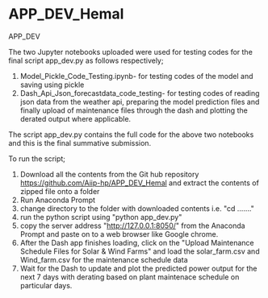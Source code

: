 # APP_DEV_Hemal
APP_DEV

The two Jupyter notebooks uploaded were used for testing codes for the final script app_dev.py as follows respectively;
1. Model_Pickle_Code_Testing.ipynb- for testing codes of the model and saving using pickle
2. Dash_Api_Json_forecastdata_code_testing- for testing codes of reading json data from the weather api, preparing the model prediction files and finally upload of maintenance files through the dash and plotting the derated output where applicable. 

The script app_dev.py contains the full code for the above two notebooks and this is the final summative submission.

To run the script;
1. Download all the contents from the Git hub repository https://github.com/Aiip-hp/APP_DEV_Hemal and extract the contents of zipped file onto a folder
2. Run Anaconda Prompt
3. change directory to the folder with downloaded contents i.e. "cd ......."
4. run the python script using "python app_dev.py"
5. copy the server address "http://127.0.0.1:8050/" from the Anaconda Prompt and paste on to a web browser like Google chrome. 
6. After the Dash app finishes loading, click on the "Upload Maintenance Schedule Files for Solar & Wind Farms" and load the solar_farm.csv and Wind_farm.csv for the maintenance schedule data
7. Wait for the Dash to update and plot the predicted power output for the next 7 days with derating based on plant maintenace schedule on particular days.
